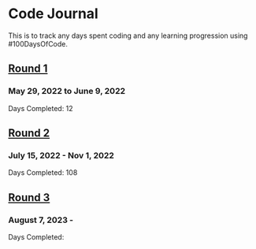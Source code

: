 # Code Journal
This is to track any days spent coding and any learning progression using #100DaysOfCode.  

## [Round 1](https://github.com/jasminepvo/code-journal/blob/main/round1.md) 
### May 29, 2022 to June 9, 2022
Days Completed: 12

## [Round 2](https://github.com/jasminepvo/100devs/journal.md)
### July 15, 2022 - Nov 1, 2022
Days Completed: 108

## [Round 3](https://github.com/jasminepvo/code-journal/blob/main/round3.md)
### August 7, 2023 -
Days Completed: 
